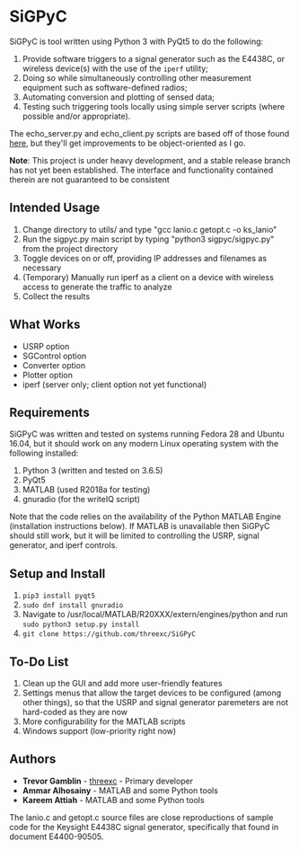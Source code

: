 # SiGPyC

SiGPyC is tool written using Python 3 with PyQt5 to do the following:

1. Provide software triggers to a signal generator such as the E4438C, or wireless device(s) with the
use of the ```iperf``` utility;
2. Doing so while simultaneously controlling other measurement equipment such as software-defined radios;
3. Automating conversion and plotting of sensed data;
4. Testing such triggering tools locally using simple server scripts (where possible and/or appropriate).

The echo_server.py and echo_client.py scripts are based off of those found [here](https://pymotw.com/3/socket/tcp.html),
but they'll get improvements to be object-oriented as I go.

**Note**: This project is under heavy development, and a stable release branch has not yet been established.
The interface and functionality contained therein are not guaranteed to be consistent

## Intended Usage

1. Change directory to utils/ and type "gcc lanio.c getopt.c -o ks_lanio"
2. Run the sigpyc.py main script by typing "python3 sigpyc/sigpyc.py" from the project directory
3. Toggle devices on or off, providing IP addresses and filenames as necessary
4. (Temporary) Manually run iperf as a client on a device with wireless access
to generate the traffic to analyze
5. Collect the results

## What Works

- USRP option
- SGControl option
- Converter option
- Plotter option
- iperf (server only; client option not yet functional)

## Requirements

SiGPyC was written and tested on systems running Fedora 28 and Ubuntu 16.04, but it should work on any modern Linux
operating system with the following installed:

1. Python 3 (written and tested on 3.6.5)
2. PyQt5
3. MATLAB (used R2018a for testing)
4. gnuradio (for the writeIQ script)

Note that the code relies on the availability of the Python MATLAB Engine (installation instructions below). If MATLAB is unavailable then SiGPyC should still work, but it will be limited to controlling the USRP, signal generator, and iperf controls.

## Setup and Install

1. ```pip3 install pyqt5```
2. ```sudo dnf install gnuradio```
3. Navigate to /usr/local/MATLAB/R20XXX/extern/engines/python and run ``` sudo python3 setup.py install ```
4. ```git clone https://github.com/threexc/SiGPyC```

## To-Do List

1. Clean up the GUI and add more user-friendly features
2. Settings menus that allow the target devices to be configured (among other things), so that the USRP and signal generator paremeters are not hard-coded as they are now
3. More configurability for the MATLAB scripts
4. Windows support (low-priority right now)

## Authors

* **Trevor Gamblin** - [threexc](https://github.com/threexc) - Primary developer
* **Ammar Alhosainy** - MATLAB and some Python tools
* **Kareem Attiah** - MATLAB and some Python tools

The lanio.c and getopt.c source files are close reproductions of sample code for the Keysight E4438C signal generator, specifically that found in document E4400-90505.
